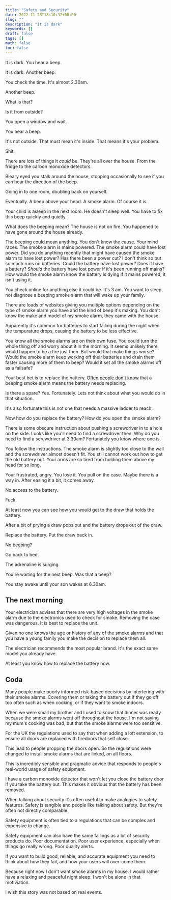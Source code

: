 ```yaml
---
title: "Safety and Security"
date: 2022-11-28T18:10:32+00:00
slug: ""
description: "It is dark"
keywords: []
draft: false
tags: []
math: false
toc: false
---
```


<!--alex disable shit fuck -->
<!--alex disable he-she daughter-son brother-sister dads-moms -->
<!--alex disable of-course obvious -->
<!--alex disable uk -->
<!--alex disable failure -->

It is dark. You hear a beep.

It is dark. Another beep.

You check the time. It's almost 2.30am.

Another beep.

What is that?

Is it from outside?

You open a window and wait.

You hear a beep.

It's not outside. That must mean it's inside. That means it's your problem.

Shit.

There are lots of things it _could_ be. They're all over the house. From the fridge to the carbon monoxide detectors.

Bleary eyed you stalk around the house, stopping occasionally to see if you can hear the direction of the beep.

Going in to one room, doubling back on yourself.

Eventually. A beep above your head. A smoke alarm. Of course it is. 

Your child is asleep in the next room. He doesn't sleep well. You have to fix this beep quickly and quietly.

What does the beeping mean? The house is not on fire. You happened to have gone around the house already.

The beeping could mean anything. You don't know the cause. Your mind races. The smoke alarm is mains powered. The smoke alarm could have lost power. Did you do anything recently that might have caused the smoke alarm to have lost power? Has there been a power cut? I don't think so but so much runs on batteries. Could the battery have lost power? Does it have a battery? _Should_ the battery have lost power if it's been running off mains? How would the smoke alarm know the battery is dying if it mains powered, it isn't using it.

You check online for anything else it could be. It's 3 am. You want to sleep, not diagnose a beeping smoke alarm that will wake up your family.

There are loads of websites giving you multiple options depending on the type of smoke alarm you have and the kind of beep it's making. You don't know the make and model of my smoke alarm, they came with the house.

Apparently it's common for batteries to start failing during the night when the tempurature drops, causing the battery to be less effective.

<!--alex ignore hole fire just -->
You know all the smoke alarms are on their own fuse. You could turn the whole thing off and worry about it in the morning. It seems unlikely there would happen to be a fire just then. But would that make things worse? Would the smoke alarm keep working off their batteries and drain them faster causing more of them to beep? Would it set all the smoke alarms off as a failsafe?

Your best bet is to replace the battery. [Often people don't know](https://www.bbc.co.uk/programmes/p0c2g9kr) that a beeping smoke alarm means the battery needs replacing.

Is there a spare? Yes. Fortunately. Lets not think about what you would do in that situation.

It's also fortunate this is not one that needs a massive ladder to reach.

Now how do you replace the battery? How do you open the smoke alarm?

There is some obscure instruction about pushing a screwdriver in to a hole on the side. Looks like you'll need to find a screwdriver then. Why do you need to find a screwdriver at 3.30am? Fortunately you know where one is.

You follow the instructions. The smoke alarm is slightly too close to the wall and the screwdriver almost doesn't fit. You still cannot work out how to get the old battery out. Your arms are so tired from holding them above my head for so long.

<!--alex ignore angry -->
Your frustrated, angry. You lose it. You pull on the case. Maybe there is a way in. After easing it a bit, it comes away.

No access to the battery.

Fuck.

At least now you can see how you _would_ get to the draw that holds the battery.

After a bit of prying a draw pops out and the battery drops out of the draw.

Replace the battery. Put the draw back in.

No beeping?

Go back to bed.

The adrenaline is surging.

You're waiting for the next beep. Was that a beep?

You stay awake until your son wakes at 6.30am.

## The next morning

Your electrician advises that there are very high voltages in the smoke alarm due to the electronics used to check for smoke. Removing the case was dangerous. It is best to replace the unit.

Given no one knows the age or history of any of the smoke alarms and that you have a young family you make the decision to replace them all.

The electrician recommends the most popular brand. It's the exact same model you already have.

At least you know how to replace the battery now.

## Coda

Many people make poorly informed risk-based decisions by interfering with their smoke alarms. Covering them or taking the battery out if they go off too often such as when cooking, or if they want to smoke indoors.

When we were small my brother and I used to know that dinner was ready because the smoke alarms went off throughout the house. I'm not saying my mum's cooking was bad, but that the smoke alarms were too sensitive.

For the UK the regulations used to say that when adding a loft extension, to ensure all doors are replaced with firedoors that self close.

This lead to people propping the doors open. So the regulations were changed to install smoke alarms that are linked, on all floors.

This is incredibly sensible and pragmatic advice that responds to people's real-world usage of safety equipment.

I have a carbon monoxide detector that won't let you close the battery door if you take the battery out. This makes it obvious that the battery has been removed.

When talking about security it's often useful to make analogies to safety features. Safety is tangible and people like talking about safety. But they're often not directly comparable.

Safety equipment is often tied to a regulations that can be complex and expensive to change.

Safety equipment can also have the same failings as a lot of security products do. Poor documentation. Poor user experience, especially when things go really wrong. Poor quality alerts.

If you want to build good, reliable, and accurate equipment you need to think about how they fail, and how your users will over-come them.

Because right now I don't want smoke alarms in my house. I would rather have a relaxing and peaceful night sleep. I won't be alone in that motiviation.

I wish this story was not based on real events.
